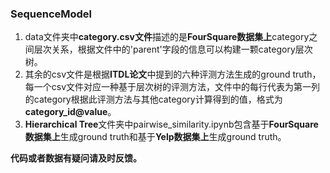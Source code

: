 ### SequenceModel

1. data文件夹中**category.csv文件**描述的是**FourSquare数据集上**category之间层次关系，根据文件中的'parent'字段的信息可以构建一颗category层次树。
2. 其余的csv文件是根据**ITDL论文**中提到的六种评测方法生成的ground truth，每一个csv文件对应一种基于层次树的评测方法，文件中的每行代表为第一列的category根据此评测方法与其他category计算得到的值，格式为**category_id@value**。
3. **Hierarchical Tree**文件夹中pairwise_similarity.ipynb包含基于**FourSquare数据集上**生成ground truth和基于**Yelp数据集上**生成ground truth。

**代码或者数据有疑问请及时反馈。**

